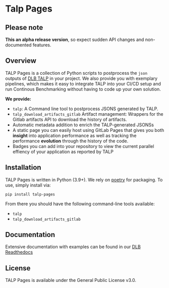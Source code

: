 # Talp Pages

## Please note

**This an alpha release version**, so expect sudden API changes and non-documented features.

## Overview

TALP Pages is a collection of Python scripts to postprocess the `json` outputs of [DLB TALP](https://pm.bsc.es/ftp/dlb/doc/user-guide/intro.html#talp-tracking-application-live-performance) in your project.
We also provide you with exemplary pipelines, which makes it easy to integrate TALP into your CI/CD setup and run Continous Benchmarking without having to code up your own solution.

**We provide:**

- `talp`: A Command line tool to postprocess JSONS generated by TALP.
- `talp_download_artifacts_gitlab` Artifact management: Wrappers for the Gitlab artifacts API to download the history of artifacts.
- Automatic metadata addition to enrich the TALP-generated JSONSs
- A static page you can easily host using GitLab Pages that gives you both **insight** into application performance as well as tracking the performance **evolution** through the history of the code.
- Badges you can add into your repository to view the current parallel effiency of your application as reported by TALP

## Installation

TALP Pages is written in Python (3.9+). We rely on [poetry](https://python-poetry.org/) for packaging.
To use, simply install via:

```pip install talp-pages```

From there you should have the following command-line tools available:

- `talp`
- `talp_download_artifacts_gitlab`

## Documentation

Extensive documentation with examples can be found in our [DLB Readthedocs](https://dlb-docs.readthedocs.io)

## License

TALP Pages is available under the General Public License v3.0.
